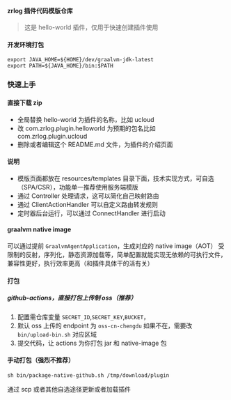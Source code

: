 #### zrlog 插件代码模版仓库

> 这是 hello-world 插件，仅用于快速创建插件使用

#### 开发环境打包

```shell
export JAVA_HOME=${HOME}/dev/graalvm-jdk-latest
export PATH=${JAVA_HOME}/bin:$PATH
```

### 快速上手

#### 直接下载 zip

- 全局替换 hello-world 为插件的名称，比如 ucloud
- 改 com.zrlog.plugin.helloworld 为预期的包名比如 com.zrlog.plugin.ucloud
- 删除或者编辑这个 README.md 文件，为插件的介绍页面

#### 说明

- 模版页面都放在 resources/templates 目录下面，技术实现方式，可自选（SPA/CSR），功能单一推荐使用服务端模版
- 通过 Controller 处理请求，这可以简化自己映射路由
- 通过 ClientActionHandler 可以自定义路由转发规则
- 定时器后台运行，可以通过 ConnectHandler 进行启动

#### graalvm native image

可以通过提前 `GraalvmAgentApplication`，生成对应的 native image（AOT） 受限制的反射，序列化，静态资源加载等，简单配置就能实现无依赖的可执行文件，兼容性更好，执行效率更高（和插件具体干的活有关）

#### 打包

##### github-actions，直接打包上传制 oss（推荐）
 
1. 配置需仓库变量 `SECRET_ID`,`SECRET_KEY`,`BUCKET`， 
2. 默认 oss 上传的 endpoint 为 `oss-cn-chengdu` 如果不在，需要改 `bin/upload-bin.sh` 对应区域
3. 提交代码，让 actions 为你打包 jar 和 native-image 包

#### 手动打包（强烈不推荐）

```
sh bin/package-native-github.sh /tmp/download/plugin
```

通过 scp 或者其他自选途径更新或者加载插件